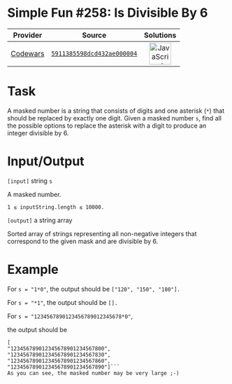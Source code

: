 [_metadata_:generated]: - "true"

# Simple Fun #258: Is Divisible By 6

<!-- INFO TABLE BEGIN -->

| Provider                                        | Source                                                                               | Solutions                                                                                                                                                    |
| :---------------------------------------------: | :----------------------------------------------------------------------------------: | :----------------------------------------------------------------------------------------------------------------------------------------------------------: |
| [Codewars](../../../docs/providers/Codewars.md) | [`5911385598dcd432ae000004`](https://www.codewars.com/kata/5911385598dcd432ae000004) | [<img src="https://res.cloudinary.com/rascaltwo/image/upload/v1631924076/javascript_ehszr7.svg" alt="JavaScript" title="JavaScript" width="50" />](solve.js) |

<!-- INFO TABLE END -->

# Task
A masked number is a string that consists of digits and one asterisk (`*`) that should be replaced by exactly one digit. Given a masked number `s`, find all the possible options to replace the asterisk with a digit to produce an integer divisible by 6.


# Input/Output

`[input]` string `s`

A masked number.

`1 ≤ inputString.length ≤ 10000.`

`[output]` a string array

Sorted array of strings representing all non-negative integers that correspond to the given mask and are divisible by 6.

# Example

For `s = "1*0"`, the output should be `["120", "150", "180"].`

For `s = "*1"`, the output should be `[].`

For `s = "1234567890123456789012345678*0"`, 

the output should be 
```
[
"123456789012345678901234567800",
"123456789012345678901234567830",
"123456789012345678901234567860",
"123456789012345678901234567890"]```
As you can see, the masked number may be very large ;-)

